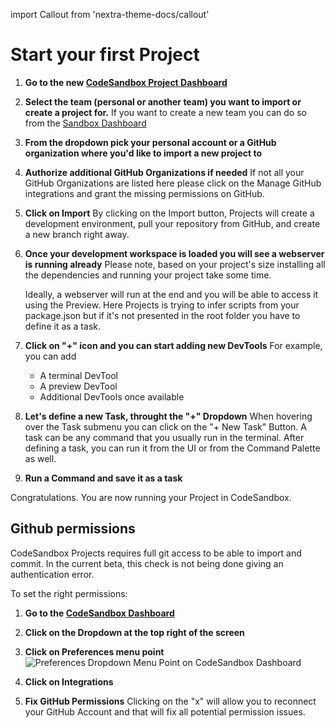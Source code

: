 import Callout from 'nextra-theme-docs/callout'

# Start your first Project

1. **Go to the new [CodeSandbox Project Dashboard](https://codesandbox.io/p/dashboard)**

1. **Select the team (personal or another team) you want to import or create a project for.**
  If you want to create a new team you can do so from the [Sandbox Dashboard](https://codesandbox.io/dashboard)
    
1. **From the dropdown pick your personal account or a GitHub organization where you'd like to import a new project to**

1. **Authorize additional GitHub Organizations if needed**
  If not all your GitHub Organizations are listed here please click on the Manage GitHub integrations and grant the missing permissions on GitHub.
    
1. **Click on Import**
  By clicking on the Import button, Projects will create a development environment, pull your repository from GitHub, and create a new branch right away.

1. **Once your development workspace is loaded you will see a webserver is running already**
    <Callout emoji="👉">
        Please note, based on your project's size installing all the dependencies and running your project take some time.
    </Callout>
    
    Ideally, a webserver will run at the end and you will be able to access it using the Preview. Here Projects is trying to infer scripts from your package.json but if it's not presented in the root folder you have to define it as a task.

1. **Click on "+" icon and you can start adding new DevTools**
    For example, you can add 
    - A terminal DevTool
    - A preview DevTool
    - Additional DevTools once available
    
1. **Let's define a new Task, throught the "+" Dropdown**
    When hovering over the Task submenu you can click on the "+ New Task" Button. A task can be any command that you usually run in the terminal. After defining a task, you can run it from the UI or from the Command Palette as well.
    
1. **Run a Command and save it as a task**

Congratulations. You are now running your Project in CodeSandbox. 

## Github permissions

CodeSandbox Projects requires full git access to be able to import and commit. In the current beta, this check is not being done giving an authentication error.

To set the right permissions:

1. **Go to the [CodeSandbox Dashboard](https://codesandbox.io/dashboard)**

1. **Click on the Dropdown at the top right of the screen**

1. **Click on Preferences menu point**
  ![Preferences Dropdown Menu Point on CodeSandbox Dashboard](./images/preferences.png)
  
1. **Click on Integrations**

1. **Fix GitHub Permissions**
  Clicking on the "x" will allow you to reconnect your GitHub Account and that will fix all potential permission issues. 
    
    